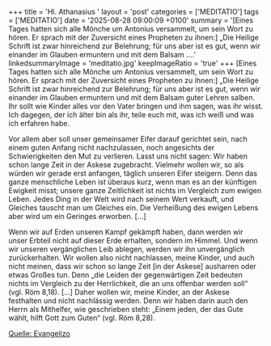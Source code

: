 +++
title = 'Hl. Athanasius  '
layout = 'post'
categories = ['MEDITATIO']
tags = ['MEDITATIO']
date = '2025-08-28 09:00:09 +0100'
summary = '[Eines Tages hatten sich alle Mönche um Antonius versammelt, um sein Wort zu hören. Er sprach mit der Zuversicht eines Propheten zu ihnen:] „Die Heilige Schrift ist zwar hinreichend zur Belehrung; für uns aber ist es gut, wenn wir einander im Glauben ermuntern und mit dem Balsam ....'
linkedsummaryImage = 'meditatio.jpg'
keepImageRatio = 'true'
+++
[Eines Tages hatten sich alle Mönche um Antonius versammelt, um sein Wort zu hören. Er sprach mit der Zuversicht eines Propheten zu ihnen:] „Die Heilige Schrift ist zwar hinreichend zur Belehrung; für uns aber ist es gut, wenn wir einander im Glauben ermuntern und mit dem Balsam guter Lehren salben.<!--more--> Ihr sollt wie Kinder alles vor den Vater bringen und ihm sagen, was ihr wisst. Ich dagegen, der ich älter bin als ihr, teile euch mit, was ich weiß und was ich erfahren habe.
 
Vor allem aber soll unser gemeinsamer Eifer darauf gerichtet sein, nach einem guten Anfang nicht nachzulassen, noch angesichts der Schwierigkeiten den Mut zu verlieren. Lasst uns nicht sagen: Wir haben schon lange Zeit in der Askese zugebracht. Vielmehr wollen wir, so als würden wir gerade erst anfangen, täglich unseren Eifer steigern. Denn das ganze menschliche Leben ist überaus kurz, wenn man es an der künftigen Ewigkeit misst; unsere ganze Zeitlichkeit ist nichts im Vergleich zum ewigen Leben. Jedes Ding in der Welt wird nach seinem Wert verkauft, und Gleiches tauscht man um Gleiches ein. Die Verheißung des ewigen Lebens aber wird um ein Geringes erworben. […]
 
Wenn wir auf Erden unseren Kampf gekämpft haben, dann werden wir unser Erbteil nicht auf dieser Erde erhalten, sondern im Himmel. Und wenn wir unseren vergänglichen Leib ablegen, werden wir ihn unvergänglich zurückerhalten. Wir wollen also nicht nachlassen, meine Kinder, und auch nicht meinen, dass wir schon so lange Zeit [in der Askese] ausharren oder etwas Großes tun. Denn „die Leiden der gegenwärtigen Zeit bedeuten nichts im Vergleich zu der Herrlichkeit, die an uns offenbar werden soll“ (vgl. Röm 8,18). […] Daher wollen wir, meine Kinder, an der Askese festhalten und nicht nachlässig werden. Denn wir haben darin auch den Herrn als Mithelfer, wie geschrieben steht: „Einem jeden, der das Gute wählt, hilft Gott zum Guten“ (vgl. Röm 8,28).



[Quelle: Evangelizo](https://evangeliumtagfuertag.org/DE/gospel)
